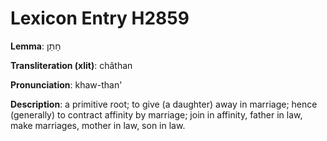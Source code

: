# Lexicon Entry H2859

**Lemma**: חָתַן

**Transliteration (xlit)**: châthan

**Pronunciation**: khaw-than'

**Description**:
a primitive root; to give (a daughter) away in marriage; hence (generally) to contract affinity by marriage; join in affinity, father in law, make marriages, mother in law, son in law.
